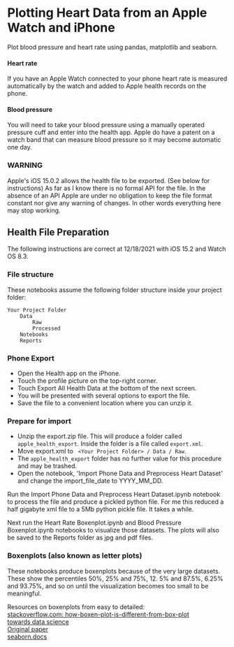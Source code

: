 # Plotting Heart Data from an Apple Watch and iPhone


Plot blood pressure and heart rate using pandas, matplotlib and seaborn. 

#### Heart rate
If you have an Apple Watch connected to your phone heart rate is measured automatically by the watch and added to 
Apple health records on the phone. 

#### Blood pressure
You will need to take your blood pressure using a manually operated pressure cuff and enter into the health app. Apple do have a patent on a watch band that can measure blood pressure so it may become automatic one day.


### WARNING
Apple's iOS 15.0.2 allows the health file to be exported. (See below for instructions) As far as I know there is no formal API for the file. In the absence of an API Apple are under no obligation to keep the file format constant nor give any warning of changes. In other words everything here may stop working.

## Health File Preparation
The following instructions are correct at 12/18/2021 with iOS 15.2 and Watch OS 8.3.

### File structure
These notebooks assume the following folder structure inside your project folder:

```
Your Project Folder
    Data
        Raw
        Processed
    Notebooks
    Reports
```
### Phone Export
- Open the Health app on the iPhone. 
- Touch the profile picture on the top-right corner. 
- Touch Export All Health Data at the bottom of the next screen.
- You will be presented with several options to export the file. 
- Save the file to a convenient location where you can unzip it.


### Prepare for import
- Unzip the export.zip file. This will produce a folder called `apple_health_export`. Inside the folder is a file called `export.xml`. 
- Move export.xml to ` <Your Project Folder> / Data / Raw`.
- The `apple_health_export` folder has no further value for this procedure and may be trashed.
- Open the notebook, 'Import Phone Data and Preprocess Heart Dataset' and change the import_file_date to YYYY_MM_DD.

Run the Import Phone Data and Preprocess Heart Dataset.ipynb notebook to process the file and produce a pickled 
python file. For me this reduced a half gigabyte xml file to a 5Mb python pickle file. It takes a while.

Next run the Heart Rate Boxenplot.ipynb and Blood Pressure Boxenplot.ipynb notebooks to visualize those datasets. The 
plots will also be saved to the Reports folder as jpg and pdf files.

### Boxenplots (also known as letter plots)

These notebooks produce boxenplots because of the very large datasets. These show the percentiles 50%, 25% and 75%, 12.
5% and 87.5%, 6.25% and 93.75%, and so on until the visualization becomes too small to be meaningful.

Resources on boxenplots from easy to detailed: <br />
[stackoverflow.com: how-boxen-plot-is-different-from-box-plot](https://stackoverflow.com/questions/52403381/how-boxen-plot-is-different-from-box-plot/65894078#65894078) <br />
[towards data science](https://towardsdatascience.com/letter-value-plot-the-easy-to-understand-boxplot-for-large-datasets-12d6c1279c97) <br />
[Original paper](https://vita.had.co.nz/papers/letter-value-plot.html) <br />
[seaborn.docs](https://seaborn.pydata.org/generated/seaborn.boxenplot.html) <br />

